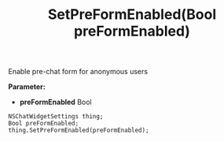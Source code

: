﻿---
uid: crmscript_ref_NSChatWidgetSettings_SetPreFormEnabled
title: SetPreFormEnabled(Bool preFormEnabled)
intellisense: NSChatWidgetSettings.SetPreFormEnabled
keywords: NSChatWidgetSettings, GetPreFormEnabled
so.topic: reference
---

Enable pre-chat form for anonymous users

**Parameter:** 
 - **preFormEnabled** Bool

```crmscript
NSChatWidgetSettings thing;
Bool preFormEnabled;
thing.SetPreFormEnabled(preFormEnabled);
```

